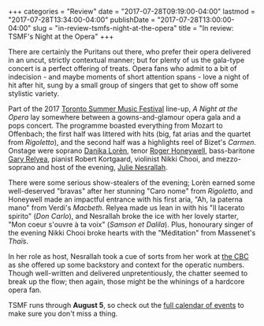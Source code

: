 +++
categories = "Review"
date = "2017-07-28T09:19:00-04:00"
lastmod = "2017-07-28T13:34:00-04:00"
publishDate = "2017-07-28T13:00:00-04:00"
slug = "in-review-tsmfs-night-at-the-opera"
title = "In review: TSMF&#039;s Night at the Opera"
+++

There are certainly the Puritans out there, who prefer their opera delivered in an uncut, strictly contextual manner; but for plenty of us the gala-type concert is a perfect offering of treats. Opera fans who admit to a bit of indecision - and maybe moments of short attention spans - love a night of hit after hit, sung by a small group of singers that get to show off some stylistic variety.

Part of the 2017 [Toronto Summer Music Festival](http://www.torontosummermusic.com/2017-festival/2017-calendar/) line-up, *A Night at the Opera* lay somewhere between a gowns-and-glamour opera gala and a pops concert. The programme boasted everything from Mozart to Offenbach; the first half was littered with hits (big, fat arias and the quartet from *Rigoletto*), and the second half was a highlights reel of Bizet's *Carmen*. Onstage were soprano [Danika Lorèn](/scene/people/danika-loren/), tenor [Roger Honeywell](/scene/people/roger-honeywell/), bass-baritone [Gary Relyea](http://www.thecanadianencyclopedia.ca/en/article/gary-relyea-emc/), pianist Robert Kortgaard, violinist Nikki Chooi, and mezzo-soprano and host of the evening, [Julie Nesrallah](/scene/people/julie-nesrallah/).

There were some serious show-stealers of the evening; Lorèn earned some well-deserved "bravas" after her stunning "Caro nome" from *Rigoletto*, and Honeywell made an impactful entrance with his first aria, "Ah, la paterna mano" from Verdi's *Macbeth*. Relyea made us lean in with his "Il lacerato spirito" (*Don Carlo*), and Nesrallah broke the ice with her lovely starter, "Mon coeur s'ouvre à ta voix" (*Samson et Dalila*). Plus, honourary singer of the evening Nikki Chooi broke hearts with the "Méditation" from Massenet's *Thaïs*.

In her role as host, Nesrallah took a cue of sorts from her work at [the CBC](http://www.cbcmusic.ca/programs/tempo) as she offered up some backstory and context for the operatic numbers. Though well-written and delivered unpretentiously, the chatter seemed to break up the flow; then again, those might be the whinings of a hardcore opera fan.

TSMF runs through **August 5**, so check out the [full calendar of events](http://www.torontosummermusic.com/2017-festival/2017-calendar/) to make sure you don't miss a thing.
